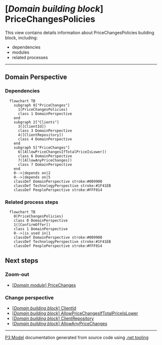 ﻿
# [*Domain building block*] PriceChangesPolicies

This view contains details information about PriceChangesPolicies building block, including:
- dependencies
- modules
- related processes  

---



## Domain Perspective


### Dependencies

```mermaid
  flowchart TB
    subgraph 0["PriceChanges"]
      1(PriceChangesPolicies)
      class 1 DomainPerspective
    end
    subgraph 2["Clients"]
      3([ClientId])
      class 3 DomainPerspective
      4([ClientRepository])
      class 4 DomainPerspective
    end
    subgraph 5["PriceChanges"]
      6([AllowPriceChangesIfTotalPriceIsLower])
      class 6 DomainPerspective
      7([AllowAnyPriceChanges])
      class 7 DomainPerspective
    end
    0-->|depends on|2
    0-->|depends on|5
    classDef DomainPerspective stroke:#009900
    classDef TechnologyPerspective stroke:#1F41EB
    classDef PeoplePerspective stroke:#FFF014
```

### Related process steps

```mermaid
  flowchart TB
    0(PriceChangesPolicies)
    class 0 DomainPerspective
    1([ConfirmOffer])
    class 1 DomainPerspective
    0-->|is used in|1
    classDef DomainPerspective stroke:#009900
    classDef TechnologyPerspective stroke:#1F41EB
    classDef PeoplePerspective stroke:#FFF014
```

## Next steps


### Zoom-out

- [[*Domain module*] PriceChanges](../../../../Modules/Sales/Orders/PriceChanges/PriceChanges.md)

### Change perspective

- [[*Domain building block*] ClientId](../../Clients/ClientId.md)
- [[*Domain building block*] AllowPriceChangesIfTotalPriceIsLower](AllowPriceChangesIfTotalPriceIsLower.md)
- [[*Domain building block*] ClientRepository](../../Clients/ClientRepository.md)
- [[*Domain building block*] AllowAnyPriceChanges](AllowAnyPriceChanges.md)

---

[P3 Model](https://github.com/P3-model/P3-model) documentation generated from source code using [.net tooling](https://github.com/P3-model/P3-model-dotnet)